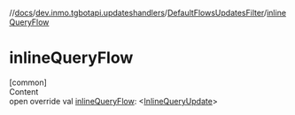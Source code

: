 //[docs](../../../index.md)/[dev.inmo.tgbotapi.updateshandlers](../index.md)/[DefaultFlowsUpdatesFilter](index.md)/[inlineQueryFlow](inline-query-flow.md)



# inlineQueryFlow  
[common]  
Content  
open override val [inlineQueryFlow](inline-query-flow.md): <[InlineQueryUpdate](../../dev.inmo.tgbotapi.types.update/-inline-query-update/index.md)>  



